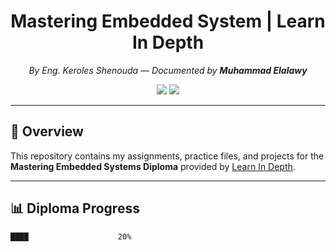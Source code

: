 <!-- README.md -->

<h1 align="center">Mastering Embedded System | Learn In Depth</h1>

<p align="center">
  <em>By Eng. Keroles Shenouda — Documented by <strong>Muhammad Elalawy</strong></em>
</p>

<p align="center">
  <img src="https://img.shields.io/badge/Status-In%20Progress-yellow?style=for-the-badge" />
  <img src="https://img.shields.io/badge/Coverage-20%25-orange?style=for-the-badge" />
</p>

---

## 🚀 Overview

This repository contains my assignments, practice files, and projects for the **Mastering Embedded Systems Diploma** provided by [Learn In Depth](https://learn-in-depth.com).

---

## 📊 Diploma Progress

```text
████                    20%